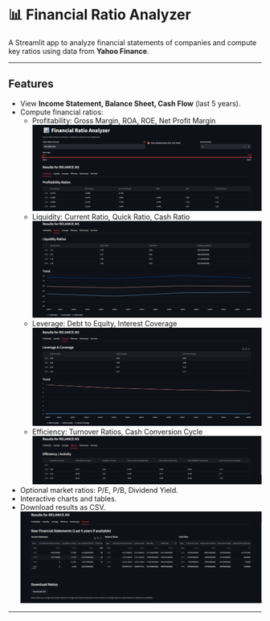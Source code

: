 # 📊 Financial Ratio Analyzer

A Streamlit app to analyze financial statements of companies and compute key ratios using data from **Yahoo Finance**.

---

## Features
- View **Income Statement, Balance Sheet, Cash Flow** (last 5 years).
- Compute financial ratios:
  - Profitability: Gross Margin, ROA, ROE, Net Profit Margin
 ![Image](https://github.com/Anubhav-soam/Ratio_Analysis/blob/main/assets/download.png)
  - Liquidity: Current Ratio, Quick Ratio, Cash Ratio
 ![Image](https://github.com/Anubhav-soam/Ratio_Analysis/blob/main/assets/download1.png)
  - Leverage: Debt to Equity, Interest Coverage
 ![Image](https://github.com/Anubhav-soam/Ratio_Analysis/blob/main/assets/download2.png)
  - Efficiency: Turnover Ratios, Cash Conversion Cycle
 ![Image](https://github.com/Anubhav-soam/Ratio_Analysis/blob/main/assets/download3.png)
- Optional market ratios: P/E, P/B, Dividend Yield.
- Interactive charts and tables.
- Download results as CSV.
 ![Image](https://github.com/Anubhav-soam/Ratio_Analysis/blob/main/assets/download4.png)

---

